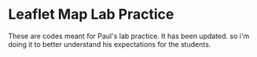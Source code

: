 # Leaflet Map Lab Practice
These are codes meant for Paul's lab practice. It has been updated. 
so i'm doing it to better understand his expectations for the students. 

